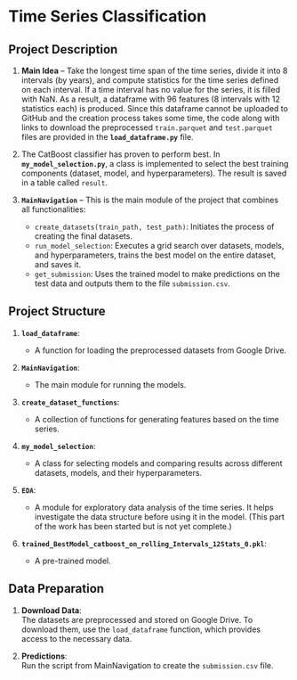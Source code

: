 # Time Series Classification

## Project Description

1. **Main Idea** – Take the longest time span of the time series, divide it into 8 intervals (by years), and compute statistics for the time series defined on each interval. If a time interval has no value for the series, it is filled with NaN. As a result, a dataframe with 96 features (8 intervals with 12 statistics each) is produced. Since this dataframe cannot be uploaded to GitHub and the creation process takes some time, the code along with links to download the preprocessed `train.parquet` and `test.parquet` files are provided in the **`load_dataframe.py`** file.

2. The CatBoost classifier has proven to perform best. In **`my_model_selection.py`**, a class is implemented to select the best training components (dataset, model, and hyperparameters). The result is saved in a table called `result`.

3. **`MainNavigation`** – This is the main module of the project that combines all functionalities:
   - ``create_datasets(train_path, test_path)``: Initiates the process of creating the final datasets.
   - ``run_model_selection``: Executes a grid search over datasets, models, and hyperparameters, trains the best model on the entire dataset, and saves it.
   - ``get_submission``: Uses the trained model to make predictions on the test data and outputs them to the file `submission.csv`.

## Project Structure

1. **`load_dataframe`**:
   - A function for loading the preprocessed datasets from Google Drive.

2. **`MainNavigation`**:
   - The main module for running the models.

3. **`create_dataset_functions`**:
   - A collection of functions for generating features based on the time series.

4. **`my_model_selection`**:
   - A class for selecting models and comparing results across different datasets, models, and their hyperparameters.

5. **`EDA`**:
   - A module for exploratory data analysis of the time series. It helps investigate the data structure before using it in the model. (This part of the work has been started but is not yet complete.)

6. **`trained_BestModel_catboost_on_rolling_Intervals_12Stats_0.pkl`**:
   - A pre-trained model.

## Data Preparation

1. **Download Data**:  
   The datasets are preprocessed and stored on Google Drive. To download them, use the `load_dataframe` function, which provides access to the necessary data.

2. **Predictions**:  
   Run the script from MainNavigation to create the `submission.csv` file.


